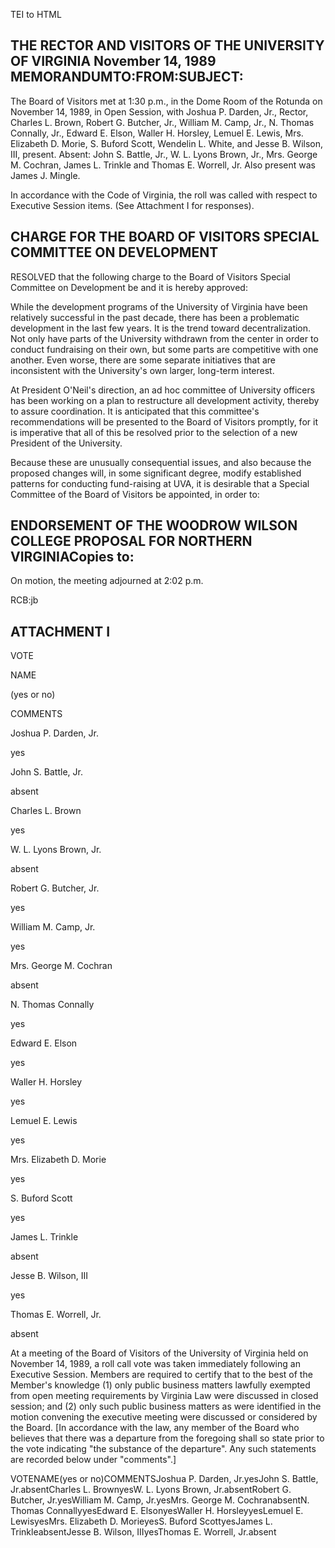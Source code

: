 TEI to HTML

THE RECTOR AND VISITORS OF THE UNIVERSITY OF VIRGINIA November 14, 1989 MEMORANDUMTO:FROM:SUBJECT:
--------------------------------------------------------------------------------------------------

The Board of Visitors met at 1:30 p.m., in the Dome Room of the Rotunda on November 14, 1989, in Open Session, with Joshua P. Darden, Jr., Rector, Charles L. Brown, Robert G. Butcher, Jr., William M. Camp, Jr., N. Thomas Connally, Jr., Edward E. Elson, Waller H. Horsley, Lemuel E. Lewis, Mrs. Elizabeth D. Morie, S. Buford Scott, Wendelin L. White, and Jesse B. Wilson, III, present. Absent: John S. Battle, Jr., W. L. Lyons Brown, Jr., Mrs. George M. Cochran, James L. Trinkle and Thomas E. Worrell, Jr. Also present was James J. Mingle.

In accordance with the Code of Virginia, the roll was called with respect to Executive Session items. (See Attachment I for responses).

CHARGE FOR THE BOARD OF VISITORS SPECIAL COMMITTEE ON DEVELOPMENT
-----------------------------------------------------------------

RESOLVED that the following charge to the Board of Visitors Special Committee on Development be and it is hereby approved:

While the development programs of the University of Virginia have been relatively successful in the past decade, there has been a problematic development in the last few years. It is the trend toward decentralization. Not only have parts of the University withdrawn from the center in order to conduct fundraising on their own, but some parts are competitive with one another. Even worse, there are some separate initiatives that are inconsistent with the University's own larger, long-term interest.

At President O'Neil's direction, an ad hoc committee of University officers has been working on a plan to restructure all development activity, thereby to assure coordination. It is anticipated that this committee's recommendations will be presented to the Board of Visitors promptly, for it is imperative that all of this be resolved prior to the selection of a new President of the University.

Because these are unusually consequential issues, and also because the proposed changes will, in some significant degree, modify established patterns for conducting fund-raising at UVA, it is desirable that a Special Committee of the Board of Visitors be appointed, in order to:

ENDORSEMENT OF THE WOODROW WILSON COLLEGE PROPOSAL FOR NORTHERN VIRGINIACopies to:
----------------------------------------------------------------------------------

On motion, the meeting adjourned at 2:02 p.m.

RCB:jb

ATTACHMENT I
------------

VOTE

NAME

(yes or no)

COMMENTS

Joshua P. Darden, Jr.

yes

John S. Battle, Jr.

absent

Charles L. Brown

yes

W. L. Lyons Brown, Jr.

absent

Robert G. Butcher, Jr.

yes

William M. Camp, Jr.

yes

Mrs. George M. Cochran

absent

N. Thomas Connally

yes

Edward E. Elson

yes

Waller H. Horsley

yes

Lemuel E. Lewis

yes

Mrs. Elizabeth D. Morie

yes

S. Buford Scott

yes

James L. Trinkle

absent

Jesse B. Wilson, III

yes

Thomas E. Worrell, Jr.

absent

At a meeting of the Board of Visitors of the University of Virginia held on November 14, 1989, a roll call vote was taken immediately following an Executive Session. Members are required to certify that to the best of the Member's knowledge (1) only public business matters lawfully exempted from open meeting requirements by Virginia Law were discussed in closed session; and (2) only such public business matters as were identified in the motion convening the executive meeting were discussed or considered by the Board. \[In accordance with the law, any member of the Board who believes that there was a departure from the foregoing shall so state prior to the vote indicating "the substance of the departure". Any such statements are recorded below under "comments".\]

VOTENAME(yes or no)COMMENTSJoshua P. Darden, Jr.yesJohn S. Battle, Jr.absentCharles L. BrownyesW. L. Lyons Brown, Jr.absentRobert G. Butcher, Jr.yesWilliam M. Camp, Jr.yesMrs. George M. CochranabsentN. Thomas ConnallyyesEdward E. ElsonyesWaller H. HorsleyyesLemuel E. LewisyesMrs. Elizabeth D. MorieyesS. Buford ScottyesJames L. TrinkleabsentJesse B. Wilson, IIIyesThomas E. Worrell, Jr.absent